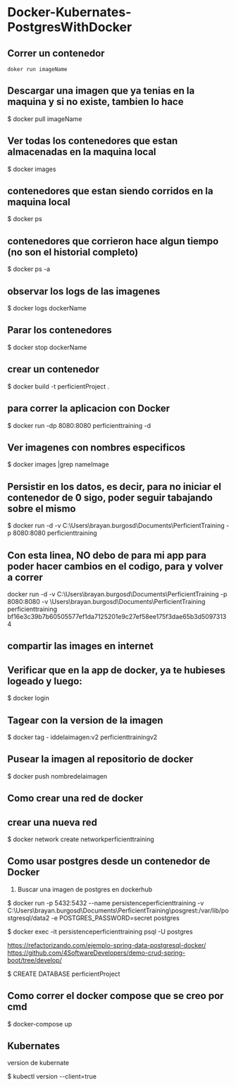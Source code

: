 # Docker-Kubernates-PostgresWithDocker

## Correr un contenedor

```
doker run imageName
```

## Descargar una imagen que ya tenias en la maquina y si no existe, tambien lo hace

$ docker pull imageName 

## Ver todas los contenedores que estan almacenadas en la maquina local 

$ docker images 

## contenedores que estan siendo corridos en la maquina local 

$ docker ps

## contenedores que corrieron hace algun tiempo (no son el historial completo)

$ docker ps -a 

## observar los logs de las imagenes

$ docker logs dockerName

## Parar los contenedores

$ docker stop dockerName

## crear un contenedor 

$ docker build -t perficientProject .

## para correr la aplicacion con Docker 

$ docker run -dp 8080:8080 perficienttraining -d

## Ver imagenes con nombres especificos

$ docker images |grep nameImage

## Persistir en los datos, es decir, para no iniciar el contenedor de 0 sigo, poder seguir tabajando sobre el mismo

$ docker run -d -v C:\Users\brayan.burgosd\Documents\PerficientTraining -p 8080:8080 perficienttraining

## Con esta linea, NO debo de para mi app para poder hacer cambios en el codigo, para y volver a correr

docker run -d -v C:\Users\brayan.burgosd\Documents\PerficientTraining -p 8080:8080 -v \Users\brayan.burgosd\Documents\PerficientTraining perficienttraining
bf16e3c39b7b60505577ef1da7125201e9c27ef58ee175f3dae65b3d50973134

## compartir las images en internet

## Verificar que en la app de docker, ya te hubieses logeado y luego:

$ docker login

## Tagear con la version de la imagen

$ docker tag - iddelaimagen:v2 perficienttrainingv2

## Pusear la imagen al repositorio de docker 

$ docker push nombredelaimagen 


## Como crear una red de docker

## crear una nueva red 

$ docker network create networkperficienttraining

## Como usar postgres desde un contenedor de Docker 

1. Buscar una imagen de postgres en dockerhub

$ docker run -p 5432:5432 --name persistenceperficienttraining -v C:\Users\brayan.burgosd\Documents\PerficientTraining\posgrest:/var/lib/postgresql/data2 -e POSTGRES_PASSWORD=secret  postgres

$ docker exec -it persistenceperficienttraining psql -U postgres

https://refactorizando.com/ejemplo-spring-data-postgresql-docker/
https://github.com/4SoftwareDevelopers/demo-crud-spring-boot/tree/develop/


$ CREATE DATABASE perficientProject

## Como correr el docker compose que se creo por cmd 

$ docker-compose up

## Kubernates

version de kubernate 

$ kubectl version --client=true
